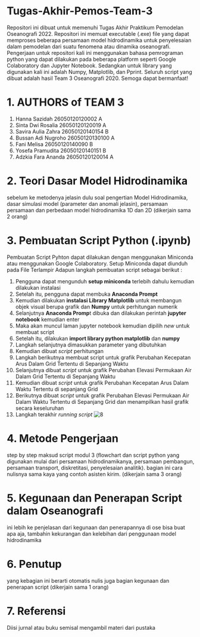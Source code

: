 # Tugas-Akhir-Pemos-Team-3
Repositori ini dibuat untuk memenuhi Tugas Akhir Praktikum Pemodelan Oseanografi 2022. Repositori ini memuat executable (.exe) file yang dapat memproses beberapa persamaan model hidrodinamika untuk penyelesaian dalam pemodelan dari suatu fenomena atau dinamika oseanografi.
Pengerjaan untuk repositori kali ini menggunakan bahasa pemrograman python yang dapat dilakukan pada beberapa platform seperti Google Colaboratory dan Jupyter Notebook. Sedangkan untuk library yang digunakan kali ini adalah Numpy, Matplotlib, dan Pprint. Seluruh script yang dibuat adalah hasil Team 3 Oseanografi 2020. Semoga dapat bermanfaat!

# 1. AUTHORS of TEAM 3
1. Hanna Sazidah 26050120120002 A
2. Sinta Dwi Rosalia 26050120120019 A
3. Savira Aulia Zahra 26050120140154 B
4. Bussan Adi Nugroho 26050120130100 A
5. Fani Melisa 26050120140090 B
6. Yosefa Pramudita 26050120140151 B
7. Adzkia Fara Ananda 26050120120014 A

# 2. Teori Dasar Model Hidrodinamika
sebelum ke metodenya jelasin dulu soal pengertian Model Hidrodinamika, dasar simulasi model (parameter dan anomali jelasin), persamaan persamaan dan perbedaan model hidrodinamika 1D dan 2D (dikerjain sama 2 orang)

# 3. Pembuatan Script Python (.ipynb)
Pembuatan Script Pyhton dapat dilakukan dengan menggunakan Miniconda atau menggunakan Google Colaboratory. Setup Miniconda dapat diunduh pada File Terlampir
Adapun langkah pembuatan script sebagai berikut :
1. Pengguna dapat mengunduh **setup miniconda** terlebih dahulu kemudian dilakukan instalasi
2. Setelah itu, pengguna dapat membuka **Anaconda Prompt** 
3. Kemudian dilakukan **instalasi Library Matplotlib** untuk membangun objek visual berupa grafik dan **Numpy** untuk perhitungan numerik
4. Selanjutnya **Anaconda Promp**t dibuka dan dilakukan perintah **jupyter notebook** kemudian enter
5. Maka akan muncul laman jupyter notebook kemudian dipilih _new_ untuk membuat script
6. Setelah itu, dilakukan **import library python matplotlib** dan **numpy**
7. Langkah selanjutnya dimasukkan parameter yang dibutuhkan 
8. Kemudian dibuat _script_ perhitungan 
9. Langkah berikutnya membuat script untuk grafik Perubahan Kecepatan Arus Dalam Grid Tertentu di Sepanjang Waktu
10. Selanjutnya dibuat _script_ untuk grafik Perubahan Elevasi Permukaan Air Dalam Grid Tertentu di Sepanjang Waktu
11. Kemudian dibuat _script_ untuk grafik Perubahan Kecepatan Arus Dalam Waktu Tertentu di sepanjang Grid
12. Berikutnya dibuat _script_ untuk grafik Perubahan Elevasi Permukaan Air Dalam Waktu Tertentu di Sepanjang Grid dan menampilkan hasil grafik secara keseluruhan
13. Langkah terakhir _running script_
![8](https://user-images.githubusercontent.com/76476526/168938250-16476b21-c118-46fd-bf8a-cbd2ba82dae5.PNG)



# 4. Metode Pengerjaan
step by step maksud script modul 3 (flowchart dan script python yang digunakan mulai dari persamaan hidrodinamikanya, persamaan pembangun, persamaan transport, diskretitasi, penyelesaian analitik). bagian ini cara nulisnya sama kaya yang contoh asisten kirim. (dikerjain sama 3 orang)

# 5. Kegunaan dan Penerapan Script dalam Oseanografi
ini lebih ke penjelasan dari kegunaan dan penerapannya di ose bisa buat apa aja, tambahin kekurangan dan kelebihan dari penggunaan model hidrodinamika

# 6. Penutup
yang kebagian ini berarti otomatis nulis juga bagian kegunaan dan penerapan script (dikerjain sama 1 orang)

# 7. Referensi
Diisi jurnal atau buku semisal mengambil materi dari pustaka

